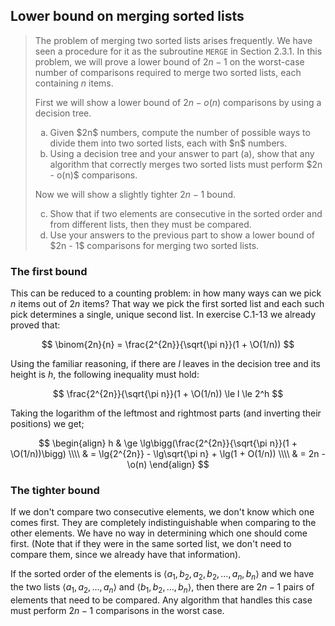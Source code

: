 ## Lower bound on merging sorted lists

> The problem of merging two sorted lists arises frequently. We have seen a
> procedure for it as the subroutine `MERGE` in Section 2.3.1. In this
> problem, we will prove a lower bound of $2n - 1$ on the worst-case number of
> comparisons required to merge two sorted lists, each containing $n$ items.
>
> First we will show a lower bound of $2n - o(n)$ comparisons by using a
> decision tree.
>
> <ol type="a">
>   <li>Given $2n$ numbers, compute the number of possible ways to divide them
>       into two sorted lists, each with $n$ numbers.
>   <li>Using a decision tree and your answer to part (a), show that any
>       algorithm that correctly merges two sorted lists must perform $2n -
>       o(n)$ comparisons.
> </ol>
>
> Now we will show a slightly tighter $2n - 1$ bound.
>
> <ol type="a" start="3">
>   <li>Show that if two elements are consecutive in the sorted order and from
>   different lists, then they must be compared.
>   <li>Use your answers to the previous part to show a lower bound of $2n -
>       1$ comparisons for merging two sorted lists.
> </ol>

### The first bound

This can be reduced to a counting problem: in how many ways can we pick $n$
items out of $2n$ items? That way we pick the first sorted list and each such
pick determines a single, unique second list. In exercise C.1-13 we already
proved that:

$$ \binom{2n}{n} = \frac{2^{2n}}{\sqrt{\pi n}}(1 + \O(1/n)) $$

Using the familiar reasoning, if there are $l$ leaves in the decision tree and
its height is $h$, the following inequality must hold:

$$ \frac{2^{2n}}{\sqrt{\pi n}}(1 + \O(1/n)) \le l \le 2^h $$

Taking the logarithm of the leftmost and rightmost parts (and inverting their
positions) we get;

$$ \begin{align}
   h & \ge \lg\bigg(\frac{2^{2n}}{\sqrt{\pi n}}(1 + \O(1/n))\bigg) \\\\
     & = \lg{2^{2n}} - \lg\sqrt{\pi n} + \lg(1 + O(1/n)) \\\\
     & = 2n - \o(n)
   \end{align} $$

### The tighter bound

If we don't compare two consecutive elements, we don't know which one comes
first. They are completely indistinguishable when comparing to the other
elements. We have no way in determining which one should come first. (Note
that if they were in the same sorted list, we don't need to compare them,
since we already have that information).

If the sorted order of the elements is $\langle a_1, b_2, a_2, b_2, \ldots,
a_n, b_n \rangle$ and we have the two lists $\langle a_1, a_2, \ldots, a_n
\rangle$ and $\langle b_1, b_2, \ldots, b_n \rangle$, then there are $2n - 1$
pairs of elements that need to be compared. Any algorithm that handles this
case must perform $2n - 1$ comparisons in the worst case.
